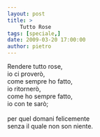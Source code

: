 ```yaml
---
layout: post
title: >
    Tutto Rose
tags: [speciale,]
date: 2009-03-20 17:00:00
author: pietro
---
```

Rendere tutto rose,<br/>io ci proverò,<br/>come sempre ho fatto,<br/>io ritornerò,<br/>come ho sempre fatto,<br/>io con te sarò;<br/><br/>per quel domani felicemente<br/>senza il quale non son niente.
